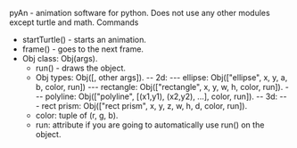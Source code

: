 pyAn - animation software for python. Does not use any other modules except turtle and math.
Commands
- startTurtle() - starts an animation.
- frame() - goes to the next frame.
- Obj class: Obj(args).
	- run() - draws the object.
	- Obj types: Obj([<object type>, other args]).
	-- 2d:
	--- ellipse: Obj(["ellipse", x, y, a, b, color, run])
	--- rectangle: Obj(["rectangle", x, y, w, h, color, run]).
	--- polyline: Obj(["polyline", [(x1,y1), (x2,y2), ...], color, run]).
	-- 3d:
	--- rect prism: Obj(["rect prism", x, y, z, w, h, d, color, run]).
	- color: tuple of (r, g, b).
	- run: attribute if you are going to automatically use run() on the object.
